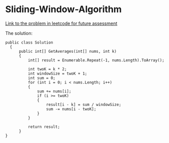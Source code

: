 # Sliding-Window-Algorithm

[Link to the problem in leetcode for future assessment](https://leetcode.com/problems/k-radius-subarray-averages/)

The solution:

    public class Solution
      {
          public int[] GetAverages(int[] nums, int k)
          {
              int[] result = Enumerable.Repeat(-1, nums.Length).ToArray();
  
              int twoK = k * 2;
              int windowSize = twoK + 1;
              int sum = 0;
              for (int i = 0; i < nums.Length; i++)
              {
                  sum += nums[i];
                  if (i >= twoK)
                  {
                      result[i - k] = sum / windowSize;
                      sum -= nums[i - twoK]; 
                  }
              }
  
              return result;
          }
    }
